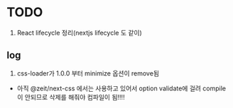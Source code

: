 # TODO

1. React lifecycle 정리(nextjs lifecycle 도 같이)


## log
1. css-loader가 1.0.0 부터 minimize 옵션이 remove됨
- 아직 @zeit/next-css 에서는 사용하고 있어서 option validate에 걸려 compile이 안되므로 삭제를 해줘야 컴파일이 됨!!!!
